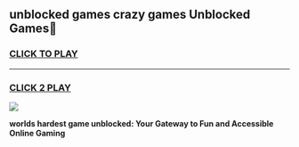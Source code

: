 
## unblocked games crazy games Unblocked Games👋
<h3>
<a href="https://premium.freeplayer.one?title=unblocked_games_crazy_games&ref=16F">CLICK TO PLAY</a></h3>
<hr>

<h3>
<a href="https://premium.freeplayer.one?title=unblocked_games_crazy_games&ref=16F">CLICK 2 PLAY</a>
  
</h3>

<a href="https://premium.freeplayer.one?title=unblocked_games_crazy_games&ref=16F/"><img src="https://clearcache.store/games.png"></a>


**worlds hardest game unblocked: Your Gateway to Fun and Accessible Online Gaming**
